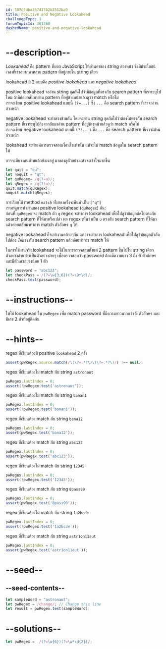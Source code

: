 ```yaml
---
id: 587d7dba367417b2b2512ba9
title: Positive and Negative Lookahead
challengeType: 1
forumTopicId: 301360
dashedName: positive-and-negative-lookahead
---
```


# --description--

<dfn>Lookahead</dfn> คือ pattern ที่บอก JavaScript ให้อ่านค่าของ string ล่วงหน้า ซึ่งมีประโยชน์เวลาที่เราอยากหาหลาย pattern ที่อยู่ภายใน string เดียว

lookahead มี 2 แบบคือ <dfn>positive lookahead</dfn> และ <dfn>negative lookahead</dfn>

positive lookahead จะอ่าน string ชุดถัดไปว่ามีข้อมูลที่ตรงกับ search pattern ที่เราระบุไปไหม ถ้ามีค่อยกลับมาอ่าน pattern ที่อยู่ข้างหน้าแล้วดูว่า match หรือไม่  
เราจะเขียน positive lookahead แบบนี้ `(?=...)` ซึ่ง `...` คือ search pattern ที่เราจะอ่านล่วงหน้า

negative lookahead จะทำตรงข้ามกัน โดยจะอ่าน string ชุดถัดไปว่าต้องไม่ตรงกับ search pattern ที่เราระบุไปถึงจะกลับมาอ่าน pattern ที่อยู่ข้างหน้าแล้วดูว่า match หรือไม่  
เราจะเขียน negative lookahead แบบนี้ `(?!...)` ซึ่ง `...` คือ search pattern ที่เราจะอ่านล่วงหน้า

lookahead จะทำแค่การตรวจสอบเงื่อนไขเท่านั้น แต่จะไม่ match ข้อมูลใน search pattern ให้

อาจจะมีบางคนอ่านแล้วยังงงอยู่ มาลองดูตัวอย่างแล้วจะเข้าใจมากขึ้น

```js
let quit = "qu";
let noquit = "qt";
let quRegex= /q(?=u)/;
let qRegex = /q(?!u)/;
quit.match(quRegex);
noquit.match(qRegex);
```

การเรียกใช้ method `match` ทั้งสองครั้งจะคืนค่าเป็น `["q"]`  
เรามาดูการทำงานของ positive lookahead (`quRegex`) กัน:  
ก่อนที่ `quRegex` จะ match ตัว `q` regex จะทำการ lookahead เพื่อไปดูว่าข้อมูลถัดไปตรงกับ search pattern ที่ให้มาหรือเปล่า พอ regex เห็นว่าเป็น `u` ตรงกับ search pattern ที่ให้มา แล้วค่อยกลับมาทำการ match ตัวอักษร `q` ให้

negative lookahead ก็จะทำงานคล้ายๆกัน แต่ว่าจะทำการ lookahead เพื่อไปดูว่าข้อมูลตัวถัดไปต้อง *ไม่ตรง* กับ search pattern แล้วค่อยทำการ match ให้

ในการใช้งานจริง lookahead จะใช้ในการตรวจสอบตั้งแต่ 2 pattern ขึ้นไปใน string เดียว  
ตัวอย่างด้านล่างเป็นตัวอย่างง่ายๆ เพื่อตรวจสอบว่า password ต้องมีความยาว 3 ถึง 6 ตัวอักษรและมีตัวเลขอย่างน้อย 1 ตัว

```js
let password = "abc123";
let checkPass = /(?=\w{3,6})(?=\D*\d)/;
checkPass.test(password);
```

# --instructions--

ให้ใช้ lookahead ใน `pwRegex` เพื่อ match password ที่มีความยาวมากกว่า 5 ตัวอักษร และมีเลข 2 ตัวที่อยู่ติดกัน

# --hints--

regex ที่เขียนต้องมี positive `lookahead` 2 ครั้ง

```js
assert(pwRegex.source.match(/\(\?=.*?\)\(\?=.*?\)/) !== null);
```

regex ที่เขียนต้องไม่ match กับ string `astronaut`

```js
pwRegex.lastIndex = 0;
assert(!pwRegex.test('astronaut'));
```

regex ที่เขียนต้องไม่ match กับ string `banan1`

```js
pwRegex.lastIndex = 0;
assert(!pwRegex.test('banan1'));
```

regex ที่เขียนต้อง match กับ string `bana12`

```js
pwRegex.lastIndex = 0;
assert(pwRegex.test('bana12'));
```

regex ที่เขียนต้อง match กับ string `abc123`

```js
pwRegex.lastIndex = 0;
assert(pwRegex.test('abc123'));
```

regex ที่เขียนต้องไม่ match กับ string `12345`

```js
pwRegex.lastIndex = 0;
assert(!pwRegex.test('12345'));
```

regex ที่เขียนต้อง match กับ string `8pass99`

```js
pwRegex.lastIndex = 0;
assert(pwRegex.test('8pass99'));
```

regex ที่เขียนต้องไม่ match กับ string `1a2bcde`

```js
pwRegex.lastIndex = 0;
assert(!pwRegex.test('1a2bcde'));
```

regex ที่เขียนต้อง match กับ string `astr1on11aut`

```js
pwRegex.lastIndex = 0;
assert(pwRegex.test('astr1on11aut'));
```

# --seed--

## --seed-contents--

```js
let sampleWord = "astronaut";
let pwRegex = /change/; // Change this line
let result = pwRegex.test(sampleWord);
```

# --solutions--

```js
let pwRegex =  /(?=\w{6})(?=\w*\d{2})/;
```
